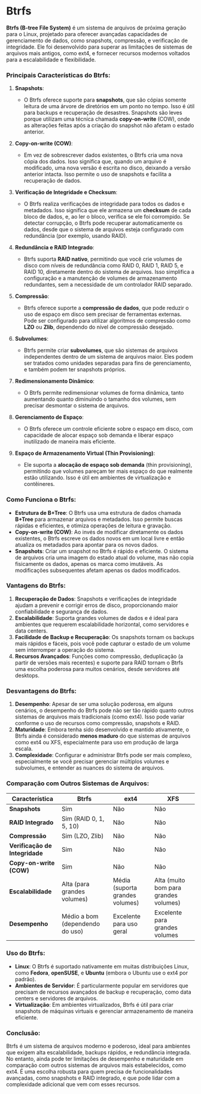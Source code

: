 # Btrfs

**Btrfs (B-tree File System)** é um sistema de arquivos de próxima geração para o Linux, projetado para oferecer avançadas capacidades de gerenciamento de dados, como snapshots, compressão, e verificação de integridade. Ele foi desenvolvido para superar as limitações de sistemas de arquivos mais antigos, como ext4, e fornecer recursos modernos voltados para a escalabilidade e flexibilidade.

### Principais Características do Btrfs:

1. **Snapshots**:
   - O Btrfs oferece suporte para **snapshots**, que são cópias somente leitura de uma árvore de diretórios em um ponto no tempo. Isso é útil para backups e recuperação de desastres. Snapshots são leves porque utilizam uma técnica chamada **copy-on-write** (COW), onde as alterações feitas após a criação do snapshot não afetam o estado anterior.
   
2. **Copy-on-write (COW)**:
   - Em vez de sobrescrever dados existentes, o Btrfs cria uma nova cópia dos dados. Isso significa que, quando um arquivo é modificado, uma nova versão é escrita no disco, deixando a versão anterior intacta. Isso permite o uso de snapshots e facilita a recuperação de dados.

3. **Verificação de Integridade e Checksum**:
   - O Btrfs realiza verificações de integridade para todos os dados e metadados. Isso significa que ele armazena um **checksum** de cada bloco de dados, e, ao ler o bloco, verifica se ele foi corrompido. Se detectar corrupção, o Btrfs pode recuperar automaticamente os dados, desde que o sistema de arquivos esteja configurado com redundância (por exemplo, usando RAID).
   
4. **Redundância e RAID Integrado**:
   - Btrfs suporta **RAID nativo**, permitindo que você crie volumes de disco com níveis de redundância como RAID 0, RAID 1, RAID 5, e RAID 10, diretamente dentro do sistema de arquivos. Isso simplifica a configuração e a manutenção de volumes de armazenamento redundantes, sem a necessidade de um controlador RAID separado.
   
5. **Compressão**:
   - Btrfs oferece suporte a **compressão de dados**, que pode reduzir o uso de espaço em disco sem precisar de ferramentas externas. Pode ser configurado para utilizar algoritmos de compressão como **LZO** ou **Zlib**, dependendo do nível de compressão desejado.
   
6. **Subvolumes**:
   - Btrfs permite criar **subvolumes**, que são sistemas de arquivos independentes dentro de um sistema de arquivos maior. Eles podem ser tratados como unidades separadas para fins de gerenciamento, e também podem ter snapshots próprios.

7. **Redimensionamento Dinâmico**:
   - O Btrfs permite redimensionar volumes de forma dinâmica, tanto aumentando quanto diminuindo o tamanho dos volumes, sem precisar desmontar o sistema de arquivos.

8. **Gerenciamento de Espaço**:
   - O Btrfs oferece um controle eficiente sobre o espaço em disco, com capacidade de alocar espaço sob demanda e liberar espaço inutilizado de maneira mais eficiente.

9. **Espaço de Armazenamento Virtual (Thin Provisioning)**:
   - Ele suporta a **alocação de espaço sob demanda** (thin provisioning), permitindo que volumes pareçam ter mais espaço do que realmente estão utilizando. Isso é útil em ambientes de virtualização e contêineres.

### Como Funciona o Btrfs:

- **Estrutura de B+Tree**: O Btrfs usa uma estrutura de dados chamada **B+Tree** para armazenar arquivos e metadados. Isso permite buscas rápidas e eficientes, e otimiza operações de leitura e gravação.
- **Copy-on-write (COW)**: Ao invés de modificar diretamente os dados existentes, o Btrfs escreve os dados novos em um local livre e então atualiza os metadados para apontar para os novos dados.
- **Snapshots**: Criar um snapshot no Btrfs é rápido e eficiente. O sistema de arquivos cria uma imagem do estado atual do volume, mas não copia fisicamente os dados, apenas os marca como imutáveis. As modificações subsequentes afetam apenas os dados modificados.

### Vantagens do Btrfs:
1. **Recuperação de Dados**: Snapshots e verificações de integridade ajudam a prevenir e corrigir erros de disco, proporcionando maior confiabilidade e segurança de dados.
2. **Escalabilidade**: Suporta grandes volumes de dados e é ideal para ambientes que requerem escalabilidade horizontal, como servidores e data centers.
3. **Facilidade de Backup e Recuperação**: Os snapshots tornam os backups mais rápidos e fáceis, pois você pode capturar o estado de um volume sem interromper a operação do sistema.
4. **Recursos Avançados**: Funções como compressão, deduplicação (a partir de versões mais recentes) e suporte para RAID tornam o Btrfs uma escolha poderosa para muitos cenários, desde servidores até desktops.

### Desvantagens do Btrfs:
1. **Desempenho**: Apesar de ser uma solução poderosa, em alguns cenários, o desempenho do Btrfs pode não ser tão rápido quanto outros sistemas de arquivos mais tradicionais (como ext4). Isso pode variar conforme o uso de recursos como compressão, snapshots e RAID.
2. **Maturidade**: Embora tenha sido desenvolvido e mantido ativamente, o Btrfs ainda é considerado **menos maduro** do que sistemas de arquivos como ext4 ou XFS, especialmente para uso em produção de larga escala.
3. **Complexidade**: Configurar e administrar Btrfs pode ser mais complexo, especialmente se você precisar gerenciar múltiplos volumes e subvolumes, e entender as nuances do sistema de arquivos.

### Comparação com Outros Sistemas de Arquivos:
| Característica                 | Btrfs                           | ext4                            | XFS                                   |
| ------------------------------ | ------------------------------- | ------------------------------- | ------------------------------------- |
| **Snapshots**                  | Sim                             | Não                             | Não                                   |
| **RAID Integrado**             | Sim (RAID 0, 1, 5, 10)          | Não                             | Não                                   |
| **Compressão**                 | Sim (LZO, Zlib)                 | Não                             | Não                                   |
| **Verificação de Integridade** | Sim                             | Não                             | Não                                   |
| **Copy-on-write (COW)**        | Sim                             | Não                             | Não                                   |
| **Escalabilidade**             | Alta (para grandes volumes)     | Média (suporta grandes volumes) | Alta (muito bom para grandes volumes) |
| **Desempenho**                 | Médio a bom (dependendo do uso) | Excelente para uso geral        | Excelente para grandes volumes        |

### Uso do Btrfs:
- **Linux**: O Btrfs é suportado nativamente em muitas distribuições Linux, como **Fedora**, **openSUSE**, e **Ubuntu** (embora o Ubuntu use o ext4 por padrão).
- **Ambientes de Servidor**: É particularmente popular em servidores que precisam de recursos avançados de backup e recuperação, como data centers e servidores de arquivos.
- **Virtualização**: Em ambientes virtualizados, Btrfs é útil para criar snapshots de máquinas virtuais e gerenciar armazenamento de maneira eficiente.

### Conclusão:
Btrfs é um sistema de arquivos moderno e poderoso, ideal para ambientes que exigem alta escalabilidade, backups rápidos, e redundância integrada. No entanto, ainda pode ter limitações de desempenho e maturidade em comparação com outros sistemas de arquivos mais estabelecidos, como ext4. É uma escolha robusta para quem precisa de funcionalidades avançadas, como snapshots e RAID integrado, e que pode lidar com a complexidade adicional que vem com esses recursos.